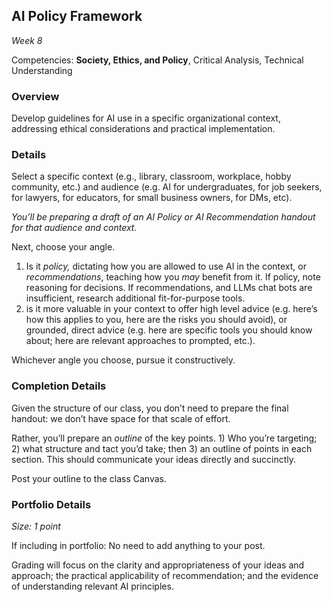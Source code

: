 ## AI Policy Framework

*Week 8*

Competencies: **Society, Ethics, and Policy**, Critical Analysis, Technical Understanding

### Overview

Develop guidelines for AI use in a specific organizational context, addressing ethical considerations and practical implementation.

### Details

Select a specific context (e.g., library, classroom, workplace, hobby community, etc.) and audience (e.g. AI for undergraduates, for job seekers, for lawyers, for educators, for small business owners, for DMs, etc).

*You’ll be preparing a draft of an AI Policy or AI Recommendation handout for that audience and context.*

Next, choose your angle. 

1. Is it *policy,* dictating how you are allowed to use AI in the context, or *recommendations*, teaching how you *may* benefit from it. If policy, note reasoning for decisions. If recommendations, and LLMs chat bots are insufficient, research additional fit-for-purpose tools.
2. is it more valuable in your context to offer high level advice (e.g. here’s how this applies to you, here are the risks you should avoid), or grounded, direct advice (e.g. here are specific tools you should know about; here are relevant approaches to prompted, etc.).

Whichever angle you choose, pursue it constructively. 

### Completion Details

Given the structure of our class, you don’t need to prepare the final handout: we don’t have space for that scale of effort.

Rather, you’ll prepare an *outline* of the key points. 1) Who you’re targeting; 2) what structure and tact you’d take; then 3) an outline of points in each section. This should communicate your ideas directly and succinctly.

Post your outline to the class Canvas.

### Portfolio Details

*Size: 1 point*

If including in portfolio: No need to add anything to your post.

Grading will focus on the clarity and appropriateness of your ideas and approach; the practical applicability of recommendation; and the evidence of understanding relevant AI principles.